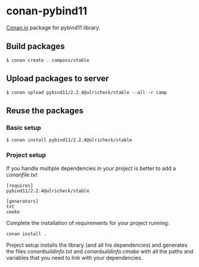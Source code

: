 # conan-pybind11

[Conan.io](https://conan.io) package for pybind11 library. 

## Build packages

    $ conan create . camposs/stable
    
## Upload packages to server

    $ conan upload pybind11/2.2.4@ulricheck/stable --all -r camp
    
## Reuse the packages

### Basic setup

    $ conan install pybind11/2.2.4@ulricheck/stable
    
### Project setup

If you handle multiple dependencies in your project is better to add a *conanfile.txt*
    
    [requires]
    pybind11/2.2.4@ulricheck/stable
    
    [generators]
    txt
    cmake

Complete the installation of requirements for your project running:</small></span>

    conan install . 

Project setup installs the library (and all his dependencies) and generates the files *conanbuildinfo.txt* and *conanbuildinfo.cmake* with all the paths and variables that you need to link with your dependencies.
